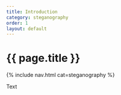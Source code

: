 ```yaml
---
title: Introduction
category: steganography
order: 1
layout: default
---
```


# {{ page.title }}

{% include nav.html cat=steganography %}

Text
